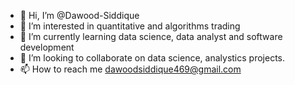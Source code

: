 - 👋 Hi, I’m @Dawood-Siddique
- 👀 I’m interested in quantitative and algorithms trading
- 🌱 I’m currently learning data science, data analyst and software development
- 💞️ I’m looking to collaborate on data science, analystics projects.
- 📫 How to reach me dawoodsiddique469@gmail.com

<!---
Dawood-Siddique/Dawood-Siddique is a ✨ special ✨ repository because its `README.md` (this file) appears on your GitHub profile.
You can click the Preview link to take a look at your changes.
--->
